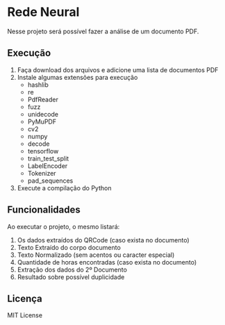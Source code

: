 # Rede Neural

Nesse projeto será possível fazer a análise de um documento PDF.

## Execução

1. Faça download dos arquivos e adicione uma lista de documentos PDF
2. Instale algumas extensões para execução
   - hashlib
   - re
   - PdfReader
   - fuzz
   - unidecode
   - PyMuPDF
   - cv2
   - numpy
   - decode
   - tensorflow
   - train_test_split
   - LabelEncoder
   - Tokenizer
   - pad_sequences
4. Execute a compilação do Python

## Funcionalidades

Ao executar o projeto, o mesmo listará:
1. Os dados extraídos do QRCode (caso exista no documento)
2. Texto Extraído do corpo documento
3. Texto Normalizado (sem acentos ou caracter especial)
4. Quantidade de horas encontradas (caso exista no documento)
5. Extração dos dados do 2º Documento
6. Resultado sobre possível duplicidade

## Licença

  MIT License

